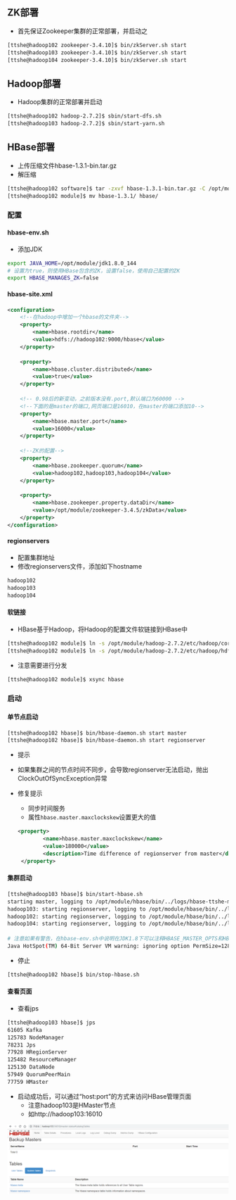 ## ZK部署

- 首先保证Zookeeper集群的正常部署，并启动之

```bash
[ttshe@hadoop102 zookeeper-3.4.10]$ bin/zkServer.sh start
[ttshe@hadoop103 zookeeper-3.4.10]$ bin/zkServer.sh start
[ttshe@hadoop104 zookeeper-3.4.10]$ bin/zkServer.sh start
```



## Hadoop部署

- Hadoop集群的正常部署并启动

```bash
[ttshe@hadoop102 hadoop-2.7.2]$ sbin/start-dfs.sh
[ttshe@hadoop103 hadoop-2.7.2]$ sbin/start-yarn.sh
```



## HBase部署

- 上传压缩文件hbase-1.3.1-bin.tar.gz
- 解压缩

```bash
[ttshe@hadoop102 software]$ tar -zxvf hbase-1.3.1-bin.tar.gz -C /opt/module
[ttshe@hadoop102 module]$ mv hbase-1.3.1/ hbase/
```



### 配置



#### hbase-env.sh

- 添加JDK

```bash
export JAVA_HOME=/opt/module/jdk1.8.0_144
# 设置为true，则使用HBase包含的ZK，设置false，使用自己配置的ZK
export HBASE_MANAGES_ZK=false
```



#### hbase-site.xml

```xml
<configuration>
	<!--在hadoop中增加一个hbase的文件夹-->    
    <property>     
        <name>hbase.rootdir</name>     
        <value>hdfs://hadoop102:9000/hbase</value>               
    </property>

    <property>   
        <name>hbase.cluster.distributed</name>
        <value>true</value>
    </property>

    <!-- 0.98后的新变动，之前版本没有.port,默认端口为60000 -->
    <!--下面的是master的端口,网页端口是16010，在master的端口添加10-->
    <property>
        <name>hbase.master.port</name>
        <value>16000</value>
    </property>
    
	<!--ZK的配置-->
    <property>
        <name>hbase.zookeeper.quorum</name>
        <value>hadoop102,hadoop103,hadoop104</value>
    </property>

    <property>   
        <name>hbase.zookeeper.property.dataDir</name>
        <value>/opt/module/zookeeper-3.4.5/zkData</value>
    </property>
</configuration>
```



#### regionservers

- 配置集群地址
- 修改regionservers文件，添加如下hostname

```bash
hadoop102
hadoop103
hadoop104
```



#### 软链接

- HBase基于Hadoop，将Hadoop的配置文件软链接到HBase中

```bash
[ttshe@hadoop102 module]$ ln -s /opt/module/hadoop-2.7.2/etc/hadoop/core-site.xml /opt/module/hbase/conf/core-site.xml
[ttshe@hadoop102 module]$ ln -s /opt/module/hadoop-2.7.2/etc/hadoop/hdfs-site.xml /opt/module/hbase/conf/hdfs-site.xml
```



- 注意需要进行分发

```bash
[ttshe@hadoop102 module]$ xsync hbase
```



### 启动



#### 单节点启动

```bash
[ttshe@hadoop102 hbase]$ bin/hbase-daemon.sh start master
[ttshe@hadoop102 hbase]$ bin/hbase-daemon.sh start regionserver
```

- 提示

- 如果集群之间的节点时间不同步，会导致regionserver无法启动，抛出ClockOutOfSyncException异常

- 修复提示

  - 同步时间服务
  - 属性`hbase.master.maxclockskew`设置更大的值

  ```xml
  <property>
          <name>hbase.master.maxclockskew</name>
          <value>180000</value>
          <description>Time difference of regionserver from master</description>
   </property>
  ```



#### 集群启动

```bash
[ttshe@hadoop103 hbase]$ bin/start-hbase.sh 
starting master, logging to /opt/module/hbase/bin/../logs/hbase-ttshe-master-hadoop103.out
hadoop103: starting regionserver, logging to /opt/module/hbase/bin/../logs/hbase-ttshe-regionserver-hadoop103.out
hadoop102: starting regionserver, logging to /opt/module/hbase/bin/../logs/hbase-ttshe-regionserver-hadoop102.out
hadoop104: starting regionserver, logging to /opt/module/hbase/bin/../logs/hbase-ttshe-regionserver-hadoop104.out

# 注意如果有警告，在hbase-env.sh中说明在JDK1.8下可以注释HBASE_MASTER_OPTS和HBASE_REGIONSERVER_OPTS配置
Java HotSpot(TM) 64-Bit Server VM warning: ignoring option PermSize=128m; support was removed in 8.0
```

- 停止

```bash
[ttshe@hadoop102 hbase]$ bin/stop-hbase.sh
```



#### 查看页面

- 查看jps

```bash
[ttshe@hadoop103 hbase]$ jps
61605 Kafka
125783 NodeManager
78231 Jps
77928 HRegionServer
125482 ResourceManager
125130 DataNode
57949 QuorumPeerMain
77759 HMaster
```

- 启动成功后，可以通过“host:port”的方式来访问HBase管理页面
  - 注意hadoop103是HMaster节点
  - 如http://hadoop103:16010

![](img/12.png) 